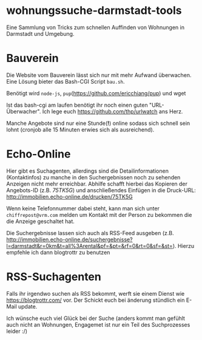 # wohnungssuche-darmstadt-tools
Eine Sammlung von Tricks zum schnellen Auffinden von Wohnungen in Darmstadt und Umgebung.

# Bauverein
Die Website vom Bauverein lässt sich nur mit mehr Aufwand überwachen. Eine Lösung bieter das Bash-CGI Script `bau.sh`.

Benötigt wird `node-js`, `pup`(https://github.com/ericchiang/pup) und wget

Ist das bash-cgi am laufen benötigt ihr noch einen guten "URL-Überwacher". Ich lege euch https://github.com/thp/urlwatch ans Herz.

Manche Angebote sind nur eine Stunde(**!**) online sodass sich schnell sein lohnt (cronjob alle 15 Minuten erwies sich als ausreichend).


# Echo-Online
Hier gibt es Suchagenten, allerdings sind die Detailinformationen (Kontaktinfos) zu manche in den Suchergebnissen noch zu sehenden Anzeigen nicht mehr erreichbar. Abhilfe schafft hierbei das Kopieren der Angebots-ID (z.B. *75TK5G*) und anschließendes Einfügen in die Druck-URL: http://immobilien.echo-online.de/drucken/75TK5G

Wenn keine Telefonnummer dabei steht, kann man sich unter `chiffrepost@vrm.com` melden um Kontakt mit der Person zu bekommen die die Anzeige geschaltet hat.

Die Suchergebnisse lassen sich auch als RSS-Feed ausgeben (z.B. http://immobilien.echo-online.de/suchergebnisse?l=darmstadt&r=0km&t=all%3Arental&pf=&pt=&rf=0&rt=0&sf=&st=). Hierzu empfehle ich dann blogtrottr zu benutzen

# RSS-Suchagenten

Falls ihr irgendwo suchen als RSS bekommt, werft sie einem Dienst wie https://blogtrottr.com/ vor. Der Schickt euch bei änderung stündlich ein E-Mail update.



Ich wünsche euch viel Glück bei der Suche (anders kommt man gefühlt auch nicht an Wohnungen, Engagemet ist nur ein Teil des Suchprozesses leider :/)

